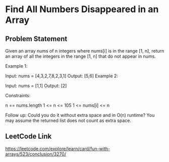 # Find All Numbers Disappeared in an Array

## Problem Statement
Given an array nums of n integers where nums[i] is in the range [1, n], return an array of all the integers in the range [1, n] that do not appear in nums.



Example 1:

Input: nums = [4,3,2,7,8,2,3,1]
Output: [5,6]
Example 2:

Input: nums = [1,1]
Output: [2]


Constraints:

n == nums.length
1 <= n <= 105
1 <= nums[i] <= n


Follow up: Could you do it without extra space and in O(n) runtime? You may assume the returned list does not count as extra space.

## LeetCode Link
https://leetcode.com/explore/learn/card/fun-with-arrays/523/conclusion/3270/